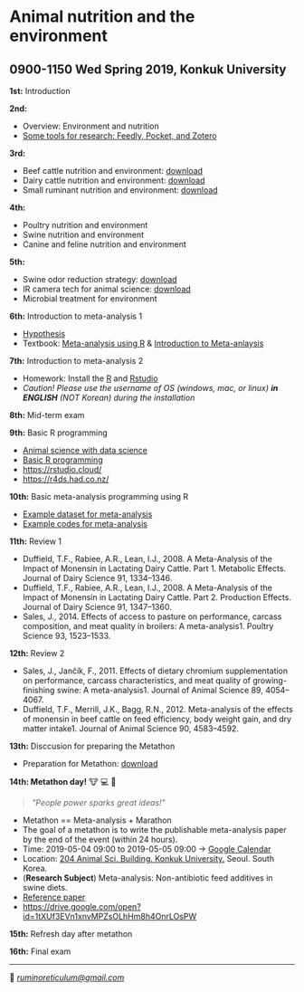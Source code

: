 # Animal nutrition and the environment  
0900-1150 Wed Spring 2019, Konkuk University  
---------------------------------------

**1st:** Introduction  

**2nd:** 
- Overview: Environment and nutrition  
- [Some tools for research: Feedly, Pocket, and Zotero](https://youngjunna.github.io/2019-animal-nutrition-and-the-environment/Some_tools_for_research.html#1)

**3rd:** 
- Beef cattle nutrition and environment: [download](https://github.com/YoungjunNa/2019-animal-nutrition-and-the-environment/raw/master/Beef%20cattle%20nutrition%20and%20environment%20-%20G%20Park.pptx)
- Dairy cattle nutrition and environment: [download](https://github.com/YoungjunNa/2019-animal-nutrition-and-the-environment/raw/master/Dairy%20cattle%20Nutrition%20%26%20Environment_Kim.pptx)
- Small ruminant nutrition and environment: [download](https://github.com/YoungjunNa/2019-animal-nutrition-and-the-environment/raw/master/Small%20ruminant%20nutrition%20and%20environment_Lee.pptx)  

**4th:** 
- Poultry nutrition and environment
- Swine nutrition and environment
- Canine and feline nutrition and environment  

**5th:** 
- Swine odor reduction strategy: [download](https://github.com/YoungjunNa/2019-animal-nutrition-and-the-environment/blob/master/%E1%84%87%E1%85%A1%E1%86%AF%E1%84%91%E1%85%AD%E1%84%8C%E1%85%A1%E1%84%85%E1%85%AD_%E1%84%92%E1%85%AA%E1%86%AB%E1%84%80%E1%85%A7%E1%86%BC%E1%84%80%E1%85%AA%E1%84%8B%E1%85%A7%E1%86%BC%E1%84%8B%E1%85%A3%E1%86%BC_%E1%84%8C%E1%85%A9%E1%84%8B%E1%85%A7%E1%86%BC%E1%84%83%E1%85%A5%E1%86%A8.pdf)
- IR camera tech for animal science: [download](https://github.com/YoungjunNa/2019-animal-nutrition-and-the-environment/blob/master/IR%20camera%20tech%20and%20animal-H.Kang.pdf)
- Microbial treatment for environment

**6th:** Introduction to meta-analysis 1  
- [Hypothesis](https://docs.google.com/presentation/d/12hvnrdV0ejO2iUR4VxWqZi80ZvSKx-rkbf5OL-J2szk/edit?usp=sharing)  
- Textbook: [Meta-analysis using R](https://book.naver.com/bookdb/book_detail.nhn?bid=9229584) & [Introduction to Meta-anlaysis](https://onlinelibrary.wiley.com/doi/book/10.1002/9780470743386)

**7th:** Introduction to meta-analysis 2
- Homework: Install the [R](https://www.r-project.org/) and [Rstudio](https://www.rstudio.com/) 
- *Caution! Please use the username of OS (windows, mac, or linux) **in ENGLISH** (NOT Korean) during the installation*  

**8th:** Mid-term exam

**9th:** Basic R programming  
- [Animal science with data science](https://github.com/YoungjunNa/aes/blob/master/animal%20science%20with%20data%20science.pdf)  
- [Basic R programming](https://youngjunna.github.io/aes/basicR)  
- https://rstudio.cloud/  
- https://r4ds.had.co.nz/

**10th:** Basic meta-analysis programming using R  
- [Example dataset for meta-analysis](https://github.com/YoungjunNa/animal_science/raw/master/R/meta_dataframe.xlsx)  
- [Example codes for meta-analysis](https://github.com/YoungjunNa/animal_science/blob/master/R/r_meta-analysis.R)  

**11th:** Review 1  
- Duffield, T.F., Rabiee, A.R., Lean, I.J., 2008. A Meta-Analysis of the Impact of Monensin in Lactating Dairy Cattle. Part 1. Metabolic Effects. Journal of Dairy Science 91, 1334–1346. 
- Duffield, T.F., Rabiee, A.R., Lean, I.J., 2008. A Meta-Analysis of the Impact of Monensin in Lactating Dairy Cattle. Part 2. Production Effects. Journal of Dairy Science 91, 1347–1360. 
- Sales, J., 2014. Effects of access to pasture on performance, carcass composition, and meat quality in broilers: A meta-analysis1. Poultry Science 93, 1523–1533.  

**12th:** Review 2    
- Sales, J., Jančík, F., 2011. Effects of dietary chromium supplementation on performance, carcass characteristics, and meat quality of growing-finishing swine: A meta-analysis1. Journal of Animal Science 89, 4054–4067. 
- Duffield, T.F., Merrill, J.K., Bagg, R.N., 2012. Meta-analysis of the effects of monensin in beef cattle on feed efficiency, body weight gain, and dry matter intake1. Journal of Animal Science 90, 4583–4592.  

**13th:** Disccusion for preparing the Metathon
- Preparation for Metathon: [download](https://github.com/YoungjunNa/2019-animal-nutrition-and-the-environment/raw/master/prepare-for-Metathon.pptx)  

**14th: Metathon day!** :cow: :computer: :running:  
> *"People power sparks great ideas!"*
  
- Metathon == Meta-analysis + Marathon  
- The goal of a metathon is to write the publishable meta-analysis paper by the end of the event (within 24 hours).  
- Time: 2019-05-04 09:00 to 2019-05-05 09:00 -> [Google Calendar](https://calendar.google.com/event?action=TEMPLATE&tmeid=MGRsNGVzdDh0bWdqdGF1bnE1cGcwczZvdDQgYXIxbG9za3VsMDljbTB1dm91Z24xZ2JmcDhAZw&tmsrc=ar1loskul09cm0uvougn1gbfp8%40group.calendar.google.com)
- Location: [204 Animal Sci. Building. Konkuk University.](https://goo.gl/maps/bREpyBMjUspDvk9A9) Seoul. South Korea.
- (**Research Subject**) Meta-analysis: Non-antibiotic feed additives in swine diets.
- [Reference paper](https://www.sciencedirect.com/science/article/pii/S240565451730121X)
- https://drive.google.com/open?id=1tXUf3EVn1xnvMPZsOLhHm8h4OnrLOsPW  

**15th:** Refresh day after metathon

**16th:** Final exam

---------------------------------------
💌 *ruminoreticulum@gmail.com*
